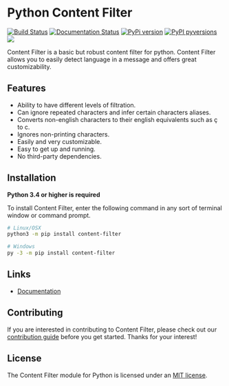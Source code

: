 # Python Content Filter

[![Build Status](https://travis-ci.com/MrDogeBro/content_filter.svg?token=K4YBJnRBuxqyhssWYMJt&branch=master)](https://travis-ci.com/github/MrDogeBro/content_filter) [![Documentation Status](https://readthedocs.org/projects/content-filter/badge/?version=latest)](https://content-filter.readthedocs.io/en/latest/?badge=latest) [![PyPi version](https://img.shields.io/pypi/v/content-filter.svg)](https://pypi.python.org/pypi/content-filter/) [![PyPI pyversions](https://img.shields.io/pypi/pyversions/content-filter.svg)](https://pypi.python.org/pypi/content-filter/) [![](https://img.shields.io/github/license/MrDogeBro/content_filter.svg)](https://github.com/MrDogeBro/content_filter/blob/master/LICENSE)

Content Filter is a basic but robust content filter for python. Content Filter allows you to easily detect language in a message and offers great customizability.

## Features

- Ability to have different levels of filtration.
- Can ignore repeated characters and infer certain characters aliases.
- Converts non-english characters to their english equivalents such as ç to c.
- Ignores non-printing characters.
- Easily and very customizable.
- Easy to get up and running.
- No third-party dependencies.

## Installation

**Python 3.4 or higher is required**

To install Content Filter, enter the following command in any sort of terminal window or command prompt.

```bash
# Linux/OSX
python3 -m pip install content-filter

# Windows
py -3 -m pip install content-filter
```

## Links

- [Documentation](https://content-filter.readthedocs.io/en/latest/)

## Contributing

If you are interested in contributing to Content Filter, please check out our [contribution guide](https://github.com/MrDogeBro/content_filter/blob/master/CONTRIBUTING.md) before you get started. Thanks for your interest!

## License

The Content Filter module for Python is licensed under an [MIT license](https://github.com/MrDogeBro/content_filter/blob/master/LICENSE).

